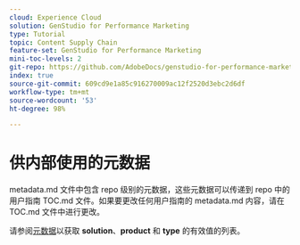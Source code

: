 ```yaml
---
cloud: Experience Cloud
solution: GenStudio for Performance Marketing
type: Tutorial
topic: Content Supply Chain
feature-set: GenStudio for Performance Marketing
mini-toc-levels: 2
git-repo: https://github.com/AdobeDocs/genstudio-for-performance-marketing-learn.zh-Hans
index: true
source-git-commit: 609cd9e1a85c916270009ac12f2520d3ebc2d6df
workflow-type: tm+mt
source-wordcount: '53'
ht-degree: 98%

---
```



# 供内部使用的元数据

metadata.md 文件中包含 repo 级别的元数据，这些元数据可以传递到 repo 中的用户指南 TOC.md 文件。如果要更改任何用户指南的 metadata.md 内容，请在 TOC.md 文件中进行更改。

请参阅[元数据](https://experienceleague.adobe.com/docs/authoring-guide-exl/using/editing/user-guide-setup/metadata.html)以获取 **solution**、**product** 和 **type** 的有效值的列表。
